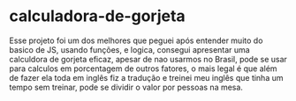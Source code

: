 # calculadora-de-gorjeta

Esse projeto foi um dos melhores que peguei após entender muito do basico de JS, usando funções, e logica, consegui apresentar uma calculdora de gorjeta eficaz, apesar de nao usarmos no Brasil, pode se usar para calculos em porcentagem de outros fatores, o mais legal é que além de fazer ela toda em inglês fiz a tradução e treinei meu inglês que tinha um tempo sem treinar, pode se dividir o valor por pessoas na mesa.
